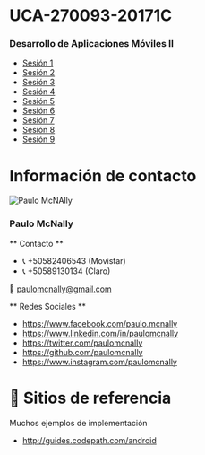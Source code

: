 # UCA-270093-20171C

### Desarrollo de Aplicaciones Móviles II

* [Sesión 1](sesion-1.md)
* [Sesión 2](sesion-2.md)
* [Sesión 3](sesion-3.md)
* [Sesión 4](sesion-4.md)
* [Sesión 5](sesion-5.md)
* [Sesión 6](sesion-6.md)
* [Sesión 7](sesion-7.md)
* [Sesión 8](sesion-8.md)
* [Sesión 9](sesion-9.md)

# Información de contacto

![Paulo McNAlly](http://i.imgur.com/aHEAzFw.jpg)

### Paulo McNally

** Contacto **

* :telephone_receiver: +50582406543 (Movistar)
* :telephone_receiver: +50589130134 (Claro)

:email: paulomcnally@gmail.com

** Redes Sociales **

* https://www.facebook.com/paulo.mcnally
* https://www.linkedin.com/in/paulomcnally
* https://twitter.com/paulomcnally
* https://github.com/paulomcnally
* https://www.instagram.com/paulomcnally

# :punch: Sitios de referencia

Muchos ejemplos de implementación

* http://guides.codepath.com/android
